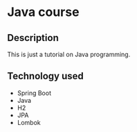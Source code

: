 # Java course

## Description
This is just a tutorial on Java programming.

## Technology used

- Spring Boot
- Java
- H2
- JPA
- Lombok
